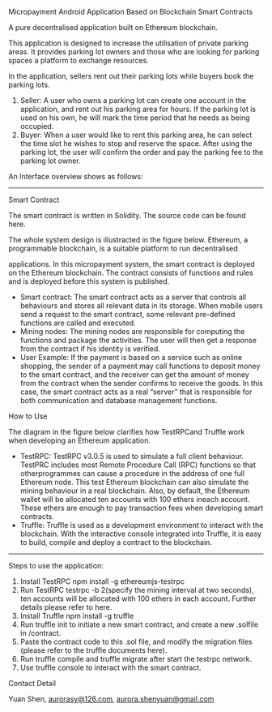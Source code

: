 Micropayment Android Application Based on Blockchain Smart Contracts

A pure decentralised application built on Ethereum blockchain. 

This application is designed to increase the utilisation of private parking areas. It provides parking lot owners and those who are looking for parking spaces a platform to exchange resources. 

In the application, sellers rent out their parking lots while buyers book the parking lots. 

1. Seller: A user who owns a parking lot can create one account in the application, and rent out his parking area for hours. If the parking lot is used on his own, he will mark the time period that he needs as being occupied. 
2. Buyer: When a user would like to rent this parking area, he can select the time slot he wishes to stop and reserve the space. After using the parking lot, the user will confirm the order and pay the parking fee to the parking lot owner. 

An Interface overview shows as follows:



---

Smart Contract

The smart contract is written in Solidity. The source code can be found here.

The whole system design is illustracted in the figure below. Ethereum, a programmable blockchain, is a suitable platform to run decentralised

applications. In this micropayment system, the smart contract is deployed on the Ethereum blockchain. The contract consists of functions and rules and is deployed before this system is published. 



- Smart contract: The smart contract acts as a server that controls all behaviours and stores all relevant data in its storage. When mobile users send a request to the smart contract, some relevant pre-defined functions are called and executed. 
- Mining nodes: The mining nodes are responsible for computing the functions and package the activities. The user will then get a response from the contract if his identity is verified. 
- User Example: If the payment is based on a service such as online shopping, the sender of a payment may call functions to deposit money to the smart contract, and the receiver can get the amount of money from the contract when the sender confirms to receive the goods. In this case, the smart contract acts as a real “server” that is responsible for both communication and database management functions.

How to Use

The diagram in the figure below clarifies how TestRPCand Truffle work when developing an Ethereum application.



- TestRPC: TestRPC v3.0.5 is used to simulate a full client behaviour. TestPRC includes most Remote Procedure Call (RPC) functions so that otherprogrammes can cause a procedure in the address of one full Ethereum node. This test Ethereum blockchain can also simulate the mining behaviour in a real blockchain. Also, by default, the Ethereum wallet will be allocated ten accounts with 100 ethers ineach account. These ethers are enough to pay transaction fees when developing smart contracts.
- Truffle: Truffle is used as a development environment to interact with the blockchain. With the interactive console integrated into Truffle, it is easy to build, compile and deploy a contract to the blockchain. 

---

Steps to use the application:

1. Install TestRPC  npm install -g ethereumjs-testrpc
2. Run TestRPC testrpc -b 2(specify the mining interval at two seconds), ten accounts will be allocated with 100 ethers in each account. Further details please refer to here.
3. Install Truffle npm install -g truffle
4. Run truffle init to initiate a new smart contract, and create a new .solfile in /contract.  
5. Paste the contract code to this .sol file, and modify the migration files (please refer to the truffle documents here).
6. Run truffle compile and truffle migrate after start the testrpc network. 
7. Use truffle console to interact with the smart contract. 

Contact Detail

Yuan Shen, aurorasy@126.com, aurora.shenyuan@gmail.com

